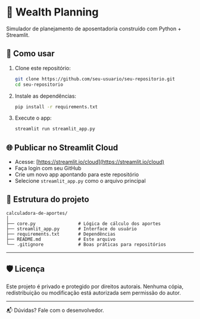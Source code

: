 # 💼 Wealth Planning

Simulador de planejamento de aposentadoria construído com Python + Streamlit.

## 🚀 Como usar

1. Clone este repositório:
   ```bash
   git clone https://github.com/seu-usuario/seu-repositorio.git
   cd seu-repositorio
   ```

2. Instale as dependências:
   ```bash
   pip install -r requirements.txt
   ```

3. Execute o app:
   ```bash
   streamlit run streamlit_app.py
   ```

## 🌐 Publicar no Streamlit Cloud

- Acesse: [https://streamlit.io/cloud](https://streamlit.io/cloud)
- Faça login com seu GitHub
- Crie um novo app apontando para este repositório
- Selecione `streamlit_app.py` como o arquivo principal

## 📁 Estrutura do projeto

```
calculadora-de-aportes/
│
├── core.py                # Lógica de cálculo dos aportes
├── streamlit_app.py       # Interface do usuário
├── requirements.txt       # Dependências
├── README.md              # Este arquivo
└── .gitignore             # Boas práticas para repositórios
```

---

## 🛡️ Licença

Este projeto é privado e protegido por direitos autorais. Nenhuma cópia, redistribuição ou modificação está autorizada sem permissão do autor.

---

📬 Dúvidas? Fale com o desenvolvedor.
